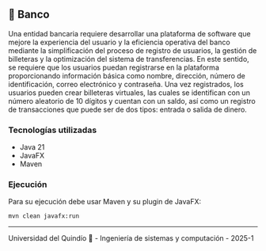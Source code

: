 ## 🏦 Banco

Una entidad bancaria requiere desarrollar una plataforma de software que mejore la experiencia del usuario y la eficiencia operativa del banco mediante la simplificación del proceso de registro de usuarios, la gestión de billeteras y la optimización del sistema de transferencias. En este sentido, se requiere que los usuarios puedan registrarse en la plataforma proporcionando información básica como nombre, dirección, número de identificación, correo electrónico y contraseña. Una vez registrados, los usuarios pueden crear billeteras virtuales, las cuales se identifican con un número aleatorio de 10 dígitos y cuentan con un saldo, así como un registro de transacciones que puede ser de dos tipos: entrada o salida de dinero.

### Tecnologías utilizadas
- Java 21
- JavaFX
- Maven

### Ejecución

Para su ejecución debe usar Maven y su plugin de JavaFX:

```
mvn clean javafx:run
```

---

Universidad del Quindío 💚 - Ingeniería de sistemas y computación - 2025-1